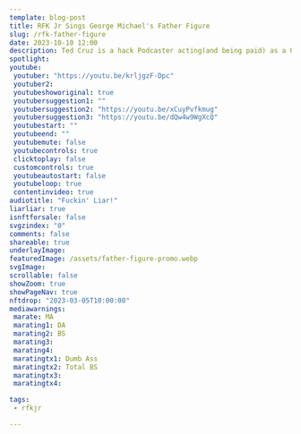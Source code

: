 ```yaml
---
template: blog-post
title: RFK Jr Sings George Michael's Father Figure 
slug: /rfk-father-figure
date: 2023-10-10 12:00
description: Ted Cruz is a hack Podcaster acting(and being paid) as a US Senator.
spotlight:
youtube:
 youtuber: "https://youtu.be/krljgzF-Dpc"
 youtuber2: 
 youtubeshoworiginal: true
 youtubersuggestion1: ""
 youtubersuggestion2: "https://youtu.be/xCuyPvfkmug"
 youtubersuggestion3: "https://youtu.be/dQw4w9WgXcQ"
 youtubestart: ""
 youtubeend: ""
 youtubemute: false
 youtubecontrols: true
 clicktoplay: false
 customcontrols: true
 youtubeautostart: false
 youtubeloop: true
 contentinvideo: true
audiotitle: "Fuckin' Liar!"
liarliar: true
isnftforsale: false
svgzindex: "0"
comments: false
shareable: true
underlayImage: 
featuredImage: /assets/father-figure-promo.webp
svgImage: 
scrollable: false
showZoom: true
showPageNav: true
nftdrop: "2023-03-05T10:00:00"
mediawarnings:
 marate: MA
 marating1: DA
 marating2: BS
 marating3: 
 marating4: 
 maratingtx1: Dumb Ass
 maratingtx2: Total BS
 maratingtx3: 
 maratingtx4: 

tags: 
 - rfkjr

---
```


